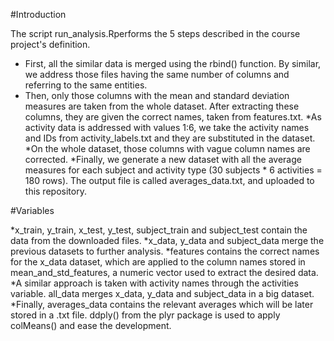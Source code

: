 #Introduction

The script run_analysis.Rperforms the 5 steps described in the course project's definition.

* First, all the similar data is merged using the rbind() function. By similar, we address those files having the same number of columns and referring to the same entities.
* Then, only those columns with the mean and standard deviation measures are taken from the whole dataset. After extracting these columns, they are given the correct names, taken from features.txt.
*As activity data is addressed with values 1:6, we take the activity names and IDs from activity_labels.txt and they are substituted in the dataset.
*On the whole dataset, those columns with vague column names are corrected.
*Finally, we generate a new dataset with all the average measures for each subject and activity type (30 subjects * 6 activities = 180 rows). The output file is called averages_data.txt, and uploaded to this repository.

#Variables

*x_train, y_train, x_test, y_test, subject_train and subject_test contain the data from the downloaded files.
*x_data, y_data and subject_data merge the previous datasets to further analysis.
*features contains the correct names for the x_data dataset, which are applied to the column names stored in mean_and_std_features, a numeric vector used to extract the desired data.
*A similar approach is taken with activity names through the activities variable.
all_data merges x_data, y_data and subject_data in a big dataset.
*Finally, averages_data contains the relevant averages which will be later stored in a .txt file. ddply() from the plyr package is used to apply colMeans() and ease the development.


